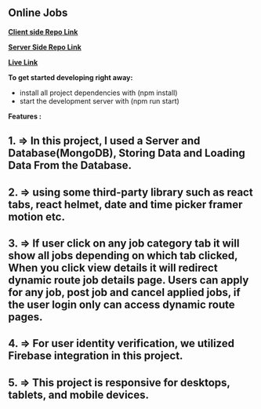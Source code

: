 ## Online Jobs

**[Client side Repo Link](https://github.com/mahsin2004/jobs-platform-client)**

**[Server Side Repo Link](https://github.com/mahsin2004/jobs-platform-server)**

**[Live Link](https://jobs-platform-client.web.app)**

**To get started developing right away:**

<ul>
<li>install all project dependencies with (npm install)</li>
<li>start the development server with (npm run start)</li>
</ul>

**Features :**

## 1. => In this project, I used a Server and Database(MongoDB), Storing Data and Loading Data From the Database.
## 2. => using some third-party library such as react tabs, react helmet, date and time picker framer motion etc.
## 3. => If user click on any job category tab it will show all jobs depending on which tab clicked, When you click view details it will redirect dynamic route job details page. Users can apply for any job, post job and cancel applied jobs, if the user login only can access dynamic route pages.
## 4. => For user identity verification, we utilized Firebase integration in this project.
## 5. => This project is responsive for desktops, tablets, and mobile devices. 